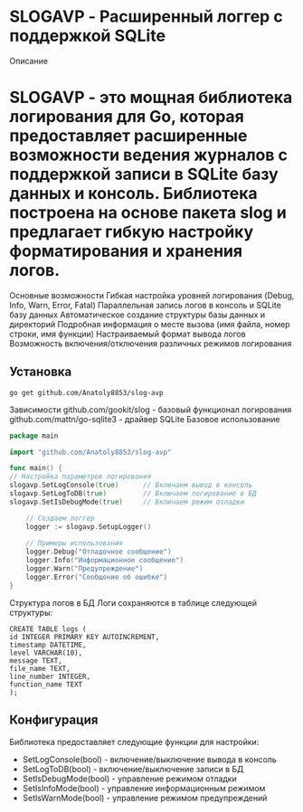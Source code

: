 # SLOGAVP - Расширенный логгер с поддержкой SQLite
Описание
# SLOGAVP - это мощная библиотека логирования для Go, которая предоставляет расширенные возможности ведения журналов с поддержкой записи в SQLite базу данных и консоль. Библиотека построена на основе пакета slog и предлагает гибкую настройку форматирования и хранения логов.

Основные возможности
Гибкая настройка уровней логирования (Debug, Info, Warn, Error, Fatal)
Параллельная запись логов в консоль и SQLite базу данных
Автоматическое создание структуры базы данных и директорий
Подробная информация о месте вызова (имя файла, номер строки, имя функции)
Настраиваемый формат вывода логов
Возможность включения/отключения различных режимов логирования

## Установка

```shell
go get github.com/Anatoly8853/slog-avp
```

Зависимости
github.com/gookit/slog - базовый функционал логирования
github.com/mattn/go-sqlite3 - драйвер SQLite
Базовое использование

```go
package main

import "github.com/Anatoly8853/slog-avp"

func main() {
// Настройка параметров логирования
slogavp.SetLogConsole(true)      // Включаем вывод в консоль
slogavp.SetLogToDB(true)         // Включаем логирование в БД
slogavp.SetIsDebugMode(true)     // Включаем режим отладки

    // Создаем логгер
    logger := slogavp.SetupLogger()
    
    // Примеры использования
    logger.Debug("Отладочное сообщение")
    logger.Info("Информационное сообщение")
    logger.Warn("Предупреждение")
    logger.Error("Сообщение об ошибке")
}
```

Структура логов в БД
Логи сохраняются в таблице следующей структуры:

```SQLite
CREATE TABLE logs (
id INTEGER PRIMARY KEY AUTOINCREMENT,
timestamp DATETIME,
level VARCHAR(10),
message TEXT,
file_name TEXT,
line_number INTEGER,
function_name TEXT
);
```

<h2>Конфигурация</h2>
  <p>Библиотека предоставляет следующие функции для настройки:</p>
  <ul>
    <li>SetLogConsole(bool) - включение/выключение вывода в консоль</li>
    <li>SetLogToDB(bool) - включение/выключение записи в БД</li>
    <li>SetIsDebugMode(bool) - управление режимом отладки</li>
    <li>SetIsInfoMode(bool) - управление информационным режимом</li>
    <li>SetIsWarnMode(bool) - управление режимом предупреждений</li>
  </ul>